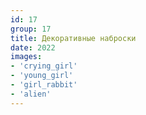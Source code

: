 ```yaml
---
id: 17
group: 17
title: Декоративные наброски
date: 2022
images:
- 'crying_girl'
- 'young_girl'
- 'girl_rabbit'
- 'alien'
---
```

